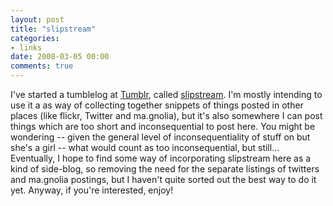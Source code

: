 ```yaml
---
layout: post
title: "slipstream"
categories:
- links
date: 2008-03-05 00:00
comments: true
---
```


<p>I've started a tumblelog at <a href="http://www.tumblr.com/">Tumblr</a>, called <a href="http://bsag.tumblr.com/">slipstream</a>. I'm mostly intending to use it a as way of collecting together snippets of things posted in other places (like flickr, Twitter and ma.gnolia), but it's also somewhere I can post things which are too short and inconsequential to post here. You might be wondering -- given the general level of inconsequentiality of stuff on but she's a girl -- what would count as too inconsequential, but still... Eventually, I hope to find some way of incorporating slipstream here as a kind of side-blog, so removing the need for the separate listings of twitters and ma.gnolia postings, but I haven't quite sorted out the best way to do it yet. Anyway, if you're interested, enjoy!</p>


